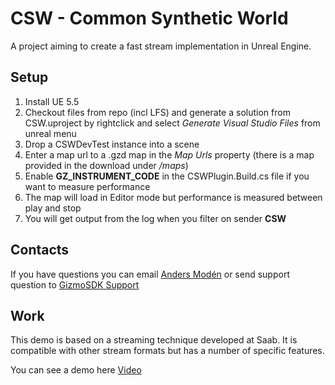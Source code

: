 # CSW - Common Synthetic World  

A project aiming to create a fast stream implementation in Unreal Engine.

## Setup

1. Install UE 5.5
2. Checkout files from repo (incl LFS) and generate a solution from CSW.uproject by rightclick and select *Generate Visual Studio Files* from unreal menu
3. Drop a CSWDevTest instance into a scene
4. Enter a map url to a .gzd map in the *Map Urls* property (there is a map provided in the download under */maps*)
5. Enable **GZ_INSTRUMENT_CODE** in the CSWPlugin.Build.cs file if you want to measure performance
6. The map will load in Editor mode but performance is measured between play and stop
7. You will get output from the log when you filter on sender **CSW**

## Contacts

If you have questions you can email [Anders Modén](mailto:anders.moden@saabgroup.com) or send support question to [GizmoSDK Support](mailto:gizmosdk@saabgroup.com?subject=CSW&body=Help!)

## Work

This demo is based on a streaming technique developed at Saab. It is compatible with other stream formats but has a number of specific features.

You can see a demo here [Video](https://gizmosdk.blob.core.windows.net/video/Streaming%20Maps/AUV%20Buildings%20and%20Trees.mp4)

